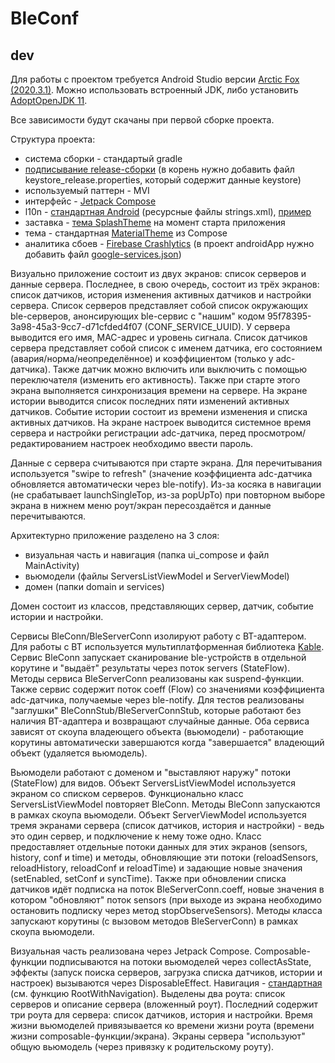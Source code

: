 # BleConf

## dev

Для работы с проектом требуется Android Studio версии [Arctic Fox (2020.3.1)][1]. Можно использовать встроенный JDK, либо установить [AdoptOpenJDK 11][2].

Все зависимости будут скачаны при первой сборке проекта.

Структура проекта:
- система сборки - стандартый gradle
- [подписывание release-сборки][12] (в корень нужно добавить файл keystore_release.properties, который содержит данные keystore)
- используемый паттерн - MVI
- интерфейс - [Jetpack Compose][3]
- l10n - [стандартная Android][4] (ресурсные файлы strings.xml), [пример][7]
- заставка - [тема SplashTheme][5] на момент старта приложения
- тема - стандартная [MaterialTheme][6] из Compose
- аналитика сбоев - [Firebase Crashlytics][8] (в проект androidApp нужно добавить файл [google-services.json][9])

Визуально приложение состоит из двух экранов: список серверов и данные сервера. Последнее, в свою очередь, состоит из трёх экранов: список датчиков, история изменения активных датчиков и настройки сервера. Список серверов представляет собой список окружающих ble-серверов, анонсирующих ble-сервис с "нашим" кодом 95f78395-3a98-45a3-9cc7-d71cfded4f07 (CONF_SERVICE_UUID). У сервера выводится его имя, MAC-адрес и уровень сигнала. Список датчиков сервера представляет собой список с именем датчика, его состоянием (авария/норма/неопределённое) и коэффициентом (только у adc-датчика). Также датчик можно включить или выключить с помощью переключателя (изменить его активность). Также при старте этого экрана выполняется синхронизация времени на сервере. На экране истории выводится список последних пяти изменений активных датчиков. Событие истории состоит из времени изменения и списка активных датчиков. На экране настроек выводится системное время сервера и настройки регистрации adc-датчика, перед просмотром/редактированием настроек необходимо ввести пароль.

Данные с сервера считываются при старте экрана. Для перечитывания используется "swipe to refresh" (значение коэффициента adc-датчика обновляется автоматически через ble-notify). Из-за косяка в навигации (не срабатывает launchSingleTop, из-за popUpTo) при повторном выборе экрана в нижнем меню роут/экран пересоздаётся и данные перечитываются.

Архитектурно приложение разделено на 3 слоя:
- визуальная часть и навигация (папка ui_compose и файл MainActivity)
- вьюмодели (файлы ServersListViewModel и ServerViewModel)
- домен (папки domain и services)

Домен состоит из классов, представляющих сервер, датчик, событие истории и настройки.

Сервисы BleConn/BleServerConn изолируют работу с BT-адаптером. Для работы с BT используется мультиплатформенная библиотека [Kable][10]. Сервис BleConn запускает сканирование ble-устройств в отдельной корутине и "выдаёт" результаты через поток servers (StateFlow). Методы сервиса BleServerConn реализованы как suspend-функции. Также сервис содержит поток coeff (Flow) со значениями коэффициента adc-датчика, получаемые через ble-notify. Для тестов реализованы "заглушки" BleConnStub/BleServerConnStub, которые работают без наличия BT-адаптера и возвращают случайные данные. Оба сервиса зависят от скоупа владеющего объекта (вьюмодели) - работающие корутины автоматически завершаются когда "завершается" владеющий объект (удаляется вьюмодель).

Вьюмодели работают с доменом и "выставляют наружу" потоки (StateFlow) для видов. Объект ServersListViewModel используется экраном со списком серверов. Функционально класс ServersListViewModel повторяет BleConn. Методы BleConn запускаются в рамках скоупа вьюмодели. Объект ServerViewModel используется тремя экранами сервера (список датчиков, история и настройки) - ведь это один сервер, и подключение к нему тоже одно. Класс предоставляет отдельные потоки данных для этих экранов (sensors, history, conf и time) и методы, обновляющие эти потоки (reloadSensors, reloadHistory, reloadConf и reloadTime) и задающие новые значения (setEnabled, setConf и syncTime). Также при обновлении списка датчиков идёт подписка на поток BleServerConn.coeff, новые значения в котором "обновляют" поток sensors (при выходе из экрана необходимо остановить подписку через метод stopObserveSensors). Методы класса запускают корутины (с вызовом методов BleServerConn) в рамках скоупа вьюмодели.

Визуальная часть реализована через Jetpack Compose. Composable-функции подписываются на потоки вьюмоделей через collectAsState, эффекты (запуск поиска серверов, загрузка списка датчиков, истории и настроек) вызываются через DisposableEffect. Навигация - [стандартная][11] (см. функцию RootWithNavigation). Выделены два роута: список серверов и описание сервера (вложенный роут). Последний содержит три роута для сервера: список датчиков, история и настройки. Время жизни вьюмоделей привязывается ко времени жизни роута (времени жизни composable-функции/экрана). Экраны сервера "используют" общую вьюмодель (через привязку к родительскому роуту).

[1]: https://developer.android.com/studio
[2]: https://adoptopenjdk.net/
[3]: https://developer.android.com/jetpack/compose
[4]: https://developer.android.com/guide/topics/resources/localization
[5]: https://blog.davidmedenjak.com/android/2017/09/02/splash-screens.html
[6]: https://developer.android.com/jetpack/compose/themes
[7]: https://medium.com/i18n-and-l10n-resources-for-developers/a-deep-dive-into-internationalizing-jetpack-compose-android-apps-e4ed3dc2809c
[8]: https://firebase.google.com/docs/crashlytics
[9]: https://firebase.google.com/docs/android/setup#kotlin+ktx
[10]: https://github.com/JuulLabs/kable
[11]: https://developer.android.com/jetpack/compose/navigation
[12]: https://developer.android.com/studio/publish/app-signing#secure_key
